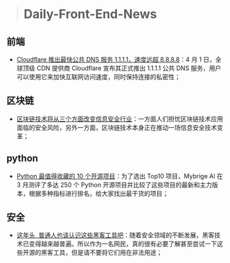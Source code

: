 
> # Daily-Front-End-News

## 前端

- [Cloudflare 推出最快公共 DNS 服务 1.1.1.1，速度远超 8.8.8.8](http://t.cn/RmPOQQG)：4 月 1 日，全球顶级 CDN 提供商 Cloudflare 宣布其正式推出 1.1.1.1 公共 DNS 服务，用户可以使用它来加快互联网访问速度，同时保持连接的私密性；

## 区块链

- [区块链技术将从三个方面改变信息安全行业](https://www.ctocio.com/ccnews/23195.html)：一方面人们担忧区块链技术应用面临的安全风险，另外一方面，区块链技术本身正在推动一场信息安全技术变革；

## python

- [Python 最值得收藏的 10 个开源项目](http://t.cn/RmPWPw6)：为了选出 Top10 项目，Mybrige AI 在 3 月测评了多达 250 个 Python 开源项目并比较了这些项目的最新和主力版本，根据多种指标进行排名，给大家找出最干货的项目；

## 安全

- [这年头, 普通人也该认识这些黑客工具吧](http://t.cn/RmPY4UL)：随着安全领域的不断发展，黑客技术已变得越来越普遍。所以作为一名网民，真的很有必要了解甚至尝试一下这些开源的黑客工具，但是请不要将它们用在非法用途；